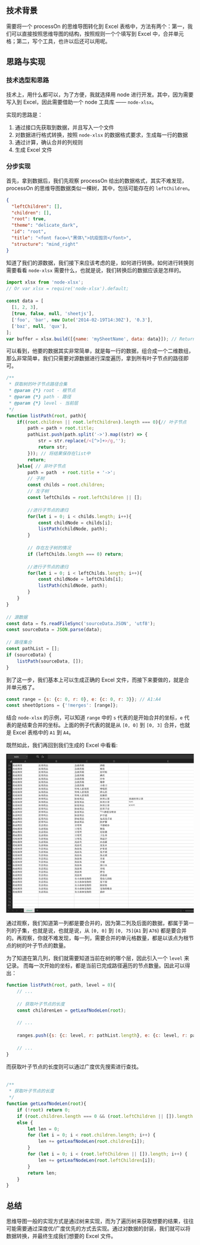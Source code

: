 ## 技术背景

需要将一个 processOn 的思维导图转化到 Excel 表格中，方法有两个：第一，我们可以直接按照思维导图的结构，按照规则一个个填写到 Excel 中，合并单元格；第二，写个工具，也许以后还可以用呢。

## 思路与实现

### 技术选型和思路

技术上，用什么都可以，为了方便，我就选择用 node 进行开发。其中，因为需要写入到 Excel，因此需要借助一个 node 工具库 —— `node-xlsx`。

实现的思路是：
1. 通过接口先获取到数据，并且写入一个文件
2. 对数据进行格式转换，按照 `node-xlsx` 的数据格式要求，生成每一行的数据
3. 通过计算，确认合并的列规则
4. 生成 Excel 文件

### 分步实现

首先，拿到数据后，我们先观察 processOn 给出的数据格式，其实不难发现，processOn 的思维导图数据类似一棵树，其中，包括可能存在的 `leftChildren`。

```json
{
  "leftChildren": [],
  "children": [],
  "root": true,
  "theme": "delicate_dark",
  "id": "root",
  "title": "<font face=\"黑体\">抗疫囤货</font>",
  "structure": "mind_right"
}
```

知道了我们的源数据，我们接下来应该考虑的是，如何进行转换。如何进行转换则需要看看 `node-xlsx` 需要什么，也就是说，我们转换后的数据应该是怎样的。

```js
import xlsx from 'node-xlsx';
// Or var xlsx = require('node-xlsx').default;

const data = [
  [1, 2, 3],
  [true, false, null, 'sheetjs'],
  ['foo', 'bar', new Date('2014-02-19T14:30Z'), '0.3'],
  ['baz', null, 'qux'],
];
var buffer = xlsx.build([{name: 'mySheetName', data: data}]); // Returns a buffer
```

可以看到，他要的数据其实非常简单，就是每一行的数据，组合成一个二维数组，那么非常简单，我们只需要对源数据进行深度遍历，拿到所有叶子节点的路径即可。

```js
/**
 * 获取树的叶子节点路径合集
 * @param {*} root - 根节点
 * @param {*} path - 路径
 * @param {*} level - 当前层
 */
function listPath(root, path){
    if((root.children || root.leftChildren).length === 0){// 叶子节点
        path = path + root.title;
        pathList.push(path.split('->').map((str) => {
            str = str.replace(/<[^>]+>/g,'');
            return str;
        })); // 将结果保存在list中
        return;
    }else{ // 非叶子节点
        path = path  + root.title + '->';
        // 子树
        const childs = root.children;
        // 左子树
        const leftChilds = root.leftChildren || [];
        
        //进行子节点的递归
        for(let i = 0; i < childs.length; i++){
            const childNode = childs[i];
            listPath(childNode, path);
        }

        // 存在左子树的情况
        if (leftChilds.length === 0) return;
        
        //进行子节点的递归
        for(let i = 0; i < leftChilds.length; i++){
            const childNode = leftChilds[i];
            listPath(childNode, path);
        }
    }
}

// 源数据
const data = fs.readFileSync('sourceData.JSON', 'utf8');
const sourceData = JSON.parse(data);

// 路径集合
const pathList = [];
if (sourceData) {
    listPath(sourceData, []);
}
```

到了这一步，我们基本上可以生成正确的 Excel 文件，而接下来要做的，就是合并单元格了。

```js
const range = {s: {c: 0, r: 0}, e: {c: 0, r: 3}}; // A1:A4
const sheetOptions = {'!merges': [range]};
```

结合 `node-xlsx` 的示例，可以知道 `range` 中的 `s` 代表的是开始合并的坐标，`e` 代表的是结束合并的坐标。上面的例子代表的就是从 `[0, 0]` 到 `[0, 3]` 合并，也就是 Excel 表格中的 `A1` 到 `A4`。

既然如此，我们再回到我们生成的 Excel 中看看:

![](https://raw.githubusercontent.com/xuzelin1/blog-img/main/img/202204182113930.png)

通过观察，我们知道第一列都是要合并的，因为第二列及后面的数据，都属于第一列的子集，也就是说，也就是说，从 `[0, 0]` 到 `[0, 75]`(`A1` 到 `A76`) 都是要合并的。再观察，你就不难发现，每一列，需要合并的单元格数量，都是以该点为根节点的树的叶子节点的数量。

为了知道在第几列，我们就需要知道当前在树的哪个层，因此引入一个 `level` 来记录。
而每一次开始的坐标，都是当前已完成路径遍历的节点数量。因此可以得出：

```js
function listPath(root, path, level = 0){
    // ...

    // 获取叶子节点的长度
    const childrenLen = getLeafNodeLen(root);

    // ...

    ranges.push({s: {c: level, r: pathList.length}, e: {c: level, r: pathList.length + childrenLen - 1}});

    // ...
}


```

而获取叶子节点的长度则可以通过广度优先搜索进行查找。

```js

/**
 * 获取叶子节点的长度
 */
function getLeafNodeLen(root){
    if (!root) return 0;
    if (root.children.length === 0 && (root.leftChildren || []).length === 0) return 1;
    else {
        let len = 0;
        for (let i = 0; i < root.children.length; i++) {
            len += getLeafNodeLen(root.children[i]);
        }
        for (let i = 0; i < (root.leftChildren || []).length; i++) {
            len += getLeafNodeLen(root.leftChildren[i]);
        }
        return len;
    }
}
```

## 总结

思维导图一般的实现方式是通过树来实现，而为了遍历树来获取想要的结果，往往可能需要通过深度优/广度优先的方式去实现。通过对数据的封装，我们就可以将数据转换，并最终生成我们想要的 Excel 文件。